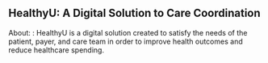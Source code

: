## HealthyU: A Digital Solution to Care Coordination
About: : HealthyU is a digital solution created to satisfy the needs of the patient, payer, and care team in order to improve health outcomes and reduce healthcare spending.
